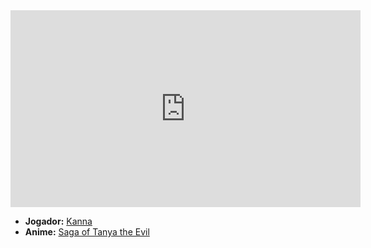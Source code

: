 <iframe width="560" height="315" src="https://www.youtube.com/embed/fggISqEyuew?si=SHY_jnEwY1A75T1u" title="YouTube video player" frameborder="0" allow="accelerometer; autoplay; clipboard-write; encrypted-media; gyroscope; picture-in-picture; web-share" referrerpolicy="strict-origin-when-cross-origin" allowfullscreen></iframe>

- **Jogador:** [Kanna](../Membros/Kanna.md)
- **Anime:** [Saga of Tanya the Evil](Saga%20of%20Tanya%20the%20Evil.md)